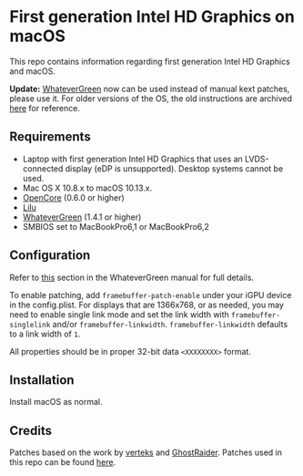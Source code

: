 
# First generation Intel HD Graphics on macOS
This repo contains information regarding first generation Intel HD Graphics and macOS.  

**Update:** [WhateverGreen](https://github.com/acidanthera/WhateverGreen) now can be used instead of
manual kext patches, please use it. For older versions of the OS, the old instructions are archived [here](README-oldway.md) for reference.  

## Requirements
* Laptop with first generation Intel HD Graphics that uses an LVDS-connected display (eDP is unsupported). Desktop systems cannot be used.  
* Mac OS X 10.8.x to macOS 10.13.x.
* [OpenCore](https://github.com/acidanthera/OpenCorePkg) (0.6.0 or higher)
* [Lilu](https://github.com/acidanthera/Lilu)
* [WhateverGreen](https://github.com/acidanthera/WhateverGreen) (1.4.1 or higher)
* SMBIOS set to MacBookPro6,1 or MacBookPro6,2

## Configuration
Refer to [this](https://github.com/acidanthera/WhateverGreen/blob/master/Manual/FAQ.IntelHD.en.md#intel-hd-graphics-first-generation--ironlake-arrandale-processors) section
in the WhateverGreen manual for full details.  

To enable patching, add `framebuffer-patch-enable` under your iGPU device in the config.plist. For displays that are
1366x768, or as needed, you may need to enable single link mode and set the link width with `framebuffer-singlelink` and/or `framebuffer-linkwidth`.
`framebuffer-linkwidth` defaults to a link width of `1`.

All properties should be in proper 32-bit data `<XXXXXXXX>` format.

## Installation
Install macOS as normal.

## Credits
Patches based on the work by [verteks](https://www.insanelymac.com/forum/topic/286879-appleintelhdgraphicsfb-fixed-sl-1068)
and [GhostRaider](https://www.insanelymac.com/forum/topic/286092-guide-1st-generation-intel-hd-graphics-qeci). Patches used in this repo can be found [here](Patches.md).
